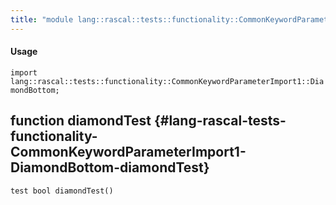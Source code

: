 ```yaml
---
title: "module lang::rascal::tests::functionality::CommonKeywordParameterImport1::DiamondBottom"
---
```


#### Usage

`import lang::rascal::tests::functionality::CommonKeywordParameterImport1::DiamondBottom;`


## function diamondTest {#lang-rascal-tests-functionality-CommonKeywordParameterImport1-DiamondBottom-diamondTest}

```rascal
test bool diamondTest()

```

